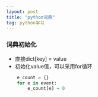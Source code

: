 ```yaml
---
layout: post
title: "python词典"
tag: python学习
---
```


### 词典初始化

- 直接dict[key] = value
- 初始化value值，可以采用for循环

~~~ python
    e_count = {}
    for e in event:
        e_count[e] = 0
~~~

